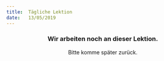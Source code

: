 ```yaml
---
title:  Tägliche Lektion
date:   13/05/2019
---
```


### <center>Wir arbeiten noch an dieser Lektion.</center>
<center>Bitte komme später zurück.</center>